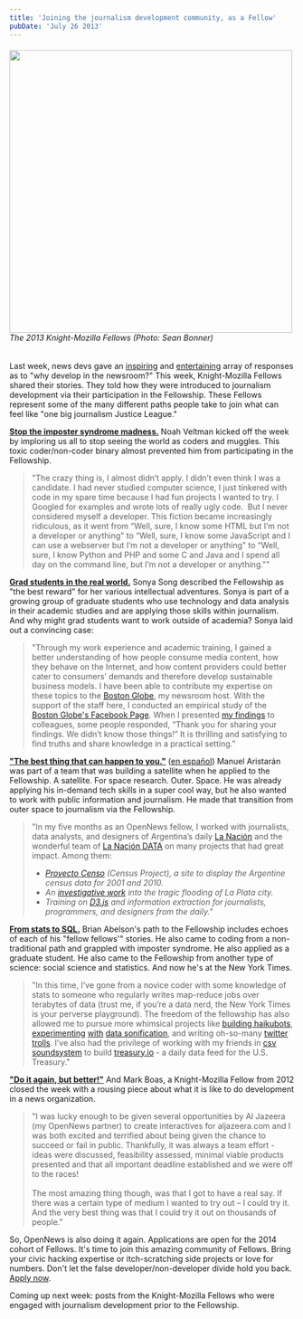 ```yaml
---
title: 'Joining the journalism development community, as a Fellow'
pubDate: 'July 26 2013'
---
```


<h6><img alt="" class="the eight people who made up the 2013 class of knight-mozilla opennews fellows standing outside in the sun, in a black and white photo" src="/files/2013-km-fellows2.jpg" style="width: 500px;" /><br>The 2013 Knight-Mozilla Fellows (Photo: Sean Bonner)</h6>
<p>Last week, news devs gave an <a href="http://dansinker.com/post/55724537132/opennews-why-develop-in-the-newsroom-part-1">inspiring</a> and <a href="http://dansinker.com/post/55903929153/opennews-why-develop-in-the-newsroom-part-2">entertaining</a> array of responses as to &quot;why develop in the newsroom?&quot; This week, Knight-Mozilla Fellows shared their stories. They told how they were introduced to journalism development via their participation in the Fellowship. These Fellows represent some of the many different paths people take to join what can feel like &quot;one big journalism Justice League.&quot;</p>
<p><a href="http://veltman.tumblr.com/post/56132893301/code-the-newsroom-and-self-doubt"><strong>Stop the imposter syndrome madness.</strong></a> Noah Veltman kicked off the week by imploring us all to stop seeing the world as coders and muggles. This toxic coder/non-coder binary almost prevented him from participating in the Fellowship.</p>
<blockquote>&quot;The crazy thing is, I almost didn&rsquo;t apply. I didn&rsquo;t even think I was a candidate. I had never studied computer science, I just tinkered with code in my spare time because I had fun projects I wanted to try. I Googled for examples and wrote lots of really ugly code.&nbsp; But I never considered myself a developer. This fiction became increasingly ridiculous, as it went from &ldquo;Well, sure, I know some HTML but I&rsquo;m not a developer or anything&quot; to &ldquo;Well, sure, I know some JavaScript and I can use a webserver but I&rsquo;m not a developer or anything&quot; to &ldquo;Well, sure, I know Python and PHP and some C and Java and I spend all day on the command line, but I&rsquo;m not a developer or anything.&quot;&quot;</blockquote>
<p><strong><a href="http://sonya2song.blogspot.com/2013/07/why-opennews-fellowship-is-great.html">Grad students in the real world.</a></strong> Sonya Song described the Fellowship as &quot;the best reward&quot; for her various intellectual adventures. Sonya is part of a growing group of graduate students who use technology and data analysis in their academic studies and are applying those skills within journalism. And why might grad students want to work outside of academia? Sonya laid out a convincing case:</p>
<blockquote>&quot;Through my work experience and academic training, I gained a better understanding of how people consume media content, how they behave on the Internet, and how content providers could better cater to consumers&rsquo; demands and therefore develop sustainable business models. I have been able to contribute my expertise on these topics to the <a href="http://www.bostonglobe.com/">Boston Globe</a>, my newsroom host. With the support of the staff here, I conducted an empirical study of the <a href="https://www.facebook.com/globe">Boston Globe&#39;s Facebook Page</a>. When I presented <a href="http://sonya2song.blogspot.com/2013/07/proto-analysis-of-boston-globe-traffic.html">my findings</a> to colleagues, some people responded, &ldquo;Thank you for sharing your findings. We didn&rsquo;t know those things!&rdquo; It is thrilling and satisfying to find truths and share knowledge in a practical setting.&quot;</blockquote>
<p><a href="http://blog.jazzido.com/2013/07/24/be-a-knight-mozilla-fellow/"><strong>&quot;The best thing that can happen to you.&quot;</strong></a> (<a href="http://blog.jazzido.com/2013/07/24/ser-becario-knight-mozilla-opennews-es-lo-mejor-que-te-puede-pasar">en espa&ntilde;ol</a>) Manuel Aristar&aacute;n was part of a team that was building a satellite when he applied to the Fellowship. A satellite. For space research. Outer. Space. He was already applying his in-demand tech skills in a super cool way, but he also wanted to work with public information and journalism. He made that transition from outer space to journalism via the Fellowship.</p>
<blockquote><p>&quot;In my five months as an OpenNews fellow, I worked with journalists, data analysts, and designers of Argentina&rsquo;s daily <a href="http://www.lanacion.com.ar/">La Naci&oacute;n</a> and the wonderful team of <a href="http://blogs.lanacion.com.ar/data/">La Naci&oacute;n DATA</a> on many projects that had great impact. Among them:</p>
<ul>
<li class="rteindent1">
<em><a href="http://interactivos.lanacion.com.ar/censo/#Poblacion_Total-intercensal">Proyecto Censo</a> (Census Project), a site to display the Argentine census data for 2001 and 2010.</em></li>
<li class="rteindent1">
<em>An <a href="http://www.lanacion.com.ar/1578147-la-plata-sospechan-que-hay-90-muertos-mas-por-el-temporal">investigative work</a> into the tragic flooding of La Plata city.</em></li>
<li class="rteindent1">
<em>Training on <a href="http://d3js.org">D3.js</a> and information extraction for journalists, programmers, and designers from the daily.&quot;</em></li>
</ul></blockquote>
<p><strong><a href="http://brianabelson.com/open-news/2013/07/25/One-year-after-finding-a-metric-for-news.html">From stats to SQL.</a></strong> Brian Abelson&#39;s path to the Fellowship includes echoes of each of his &quot;fellow fellows&#39;&quot; stories. He also came to coding from a non-traditional path and grappled with imposter syndrome. He also applied as a graduate student. He also came to the Fellowship from another type of science: social science and statistics. And now he&#39;s at the New York Times.</p>
<blockquote>&quot;In this time, I&rsquo;ve gone from a novice coder with some knowledge of stats to someone who regularly writes map-reduce jobs over terabytes of data (trust me, if you&rsquo;re a data nerd, the New York Times is your perverse playground). The freedom of the fellowship has also allowed me to pursue more whimsical projects like <a href="https://twitter.com/haikugrams">building haikubots</a>, <a href="http://www.meetup.com/nyhackr/events/111193682/">experimenting</a> <a href="https://github.com/csv/ddr">with</a> <a href="http://fms.csvsoundsystem.com/">data sonification</a>, and writing oh-so-many <a href="https://github.com/abelsonlive/regextweet">twitter trolls</a>. I&rsquo;ve also had the privilege of working with my friends in <a href="http://csvsoundsystem.com">csv soundsystem</a> to build <a href="http://treasury.io">treasury.io</a> - a daily data feed for the U.S. Treasury.&quot;</blockquote>
<p><strong><a href="http://maboa.me/post/56505843659/do-it-again-but-better">&quot;Do it again, but better!&quot;</a></strong> And Mark Boas, a Knight-Mozilla Fellow from 2012 closed the week with a rousing piece about what it is like to do development in a news organization.</p>
<blockquote>&quot;I was lucky enough to be given several opportunities by Al Jazeera (my OpenNews partner) to create interactives for aljazeera.com and I was both excited and terrified about being given the chance to succeed or fail in public. Thankfully, it was always a team effort - ideas were discussed, feasibility assessed, minimal viable products presented and that all important deadline established and we were off to the races!<br />
<br />
The most amazing thing though, was that I got to have a real say. If there was a certain type of medium I wanted to try out &ndash; I could try it. And the very best thing was that I could try it out on thousands of people.&quot;</blockquote>
<p>So, OpenNews is also doing it again. Applications are open for the 2014 cohort of Fellows. It&#39;s time to join this amazing community of Fellows. Bring your civic hacking expertise or itch-scratching side projects or love for numbers. Don&#39;t let the false developer/non-developer divide hold you back. <a href="http://mozillaopennews.org/fellowships/apply.html">Apply now</a>.</p>
<p>Coming up next week: posts from the Knight-Mozilla Fellows who were engaged with journalism development prior to the Fellowship.</p>


